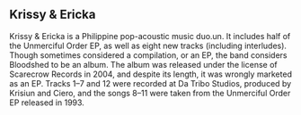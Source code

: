 ## Krissy & Ericka

Krissy & Ericka is a Philippine pop-acoustic music duo.un. It includes half of the Unmerciful Order EP, as well as eight new tracks (including interludes). Though sometimes considered a compilation, or an EP, the band considers Bloodshed to be an album.
The album was released under the license of Scarecrow Records in 2004, and despite its length, it was wrongly marketed as an EP. Tracks 1–7 and 12 were recorded at Da Tribo Studios, produced by Krisiun and Ciero, and the songs 8–11 were taken from the Unmerciful Order EP released in 1993.